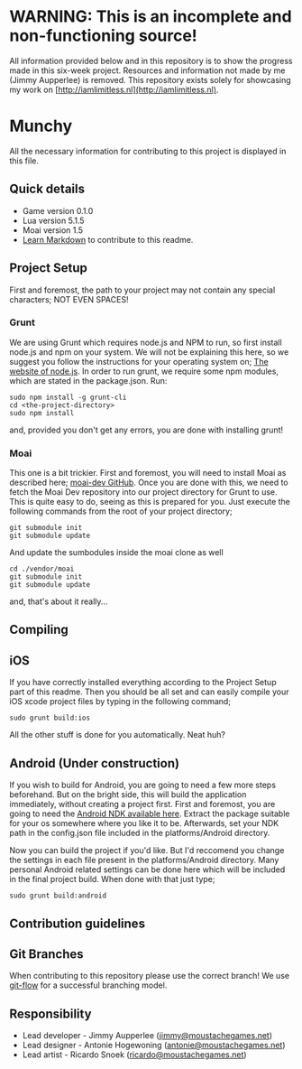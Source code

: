 # WARNING: This is an incomplete and non-functioning source!

All information provided below and in this repository is to show the progress made in this six-week project. Resources and information not made by me (Jimmy Aupperlee) is removed.
This repository exists solely for showcasing my work on [http://iamlimitless.nl](http://iamlimitless.nl).

# Munchy

All the necessary information for contributing to this project is displayed in this file. 

## Quick details ##

* Game version 0.1.0
* Lua version 5.1.5
* Moai version 1.5
* [Learn Markdown](https://bitbucket.org/tutorials/markdowndemo) to contribute to this readme.

## Project Setup ##

First and foremost, the path to your project may not contain any special characters; NOT EVEN SPACES!

### Grunt
We are using Grunt which requires node.js and NPM to run, so first install node.js and npm on your system. We will not be explaining this here, so we suggest you follow the instructions for your operating system on; [The website of node.js](http://nodejs.org/). 
In order to run grunt, we require some npm modules, which are stated in the package.json. Run:

    sudo npm install -g grunt-cli
    cd <the-project-directory>
    sudo npm install

and, provided you don't get any errors, you are done with installing grunt!

### Moai
This one is a bit trickier. First and foremost, you will need to install Moai as described here; [moai-dev GitHub](https://github.com/moai/moai-dev/blob/master/README.md).
Once you are done with this, we need to fetch the Moai Dev repository into our project directory for Grunt to use. This is quite easy to do, seeing as this is prepared for you. Just execute the following commands from the root of your project directory;

	git submodule init
	git submodule update

And update the sumbodules inside the moai clone as well

	cd ./vendor/moai
	git submodule init
	git submodule update

and, that's about it really...

## Compiling

## iOS

If you have correctly installed everything according to the Project Setup part of this readme. Then you should be all set and can easily compile your iOS xcode project files by typing in the following command;

	sudo grunt build:ios

All the other stuff is done for you automatically. Neat huh?

## Android (Under construction)

If you wish to build for Android, you are going to need a few more steps beforehand. But on the bright side, this will build the application immediately, without creating a project first.
First and foremost, you are going to need the [Android NDK available here](https://developer.android.com/tools/sdk/ndk/index.html). Extract the package suitable for your os somewhere where you like it to be.
Afterwards, set your NDK path in the config.json file included in the platforms/Android directory.

Now you can build the project if you'd like. But I'd reccomend you change the settings in each file present in the platforms/Android directory. Many personal Android related settings can be done here which
will be included in the final project build. When done with that just type;

	sudo grunt build:android

## Contribution guidelines ##

## Git Branches ###

When contributing to this repository please use the correct branch! We use [git-flow](http://nvie.com/posts/a-successful-git-branching-model/) for a successful branching model.

## Responsibility ##

* Lead developer - Jimmy Aupperlee (jimmy@moustachegames.net)
* Lead designer - Antonie Hogewoning (antonie@moustachegames.net)
* Lead artist - Ricardo Snoek (ricardo@moustachegames.net)
